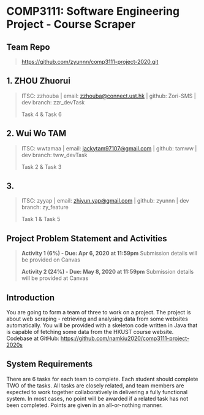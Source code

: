 # COMP3111: Software Engineering Project - Course Scraper
## Team Repo
>https://github.com/zyunnn/comp3111-project-2020.git


## 1. ZHOU Zhuorui
>ITSC: zzhouba | email: zzhouba@connect.ust.hk | github: Zori-SMS | dev branch: zzr_devTask
>
>Task 4 & Task 6

## 2. Wui Wo TAM
>ITSC: wwtamaa | email: jackytam97107@gmail.com | github: tamww | dev branch: tww_devTask
>
>Task 2 & Task 3

## 3. 
>ITSC: zyyap | email: zhiyun.yap@gmail.com | github: zyunnn | dev branch: zy_feature
>
>Task 1 & Task 5


## Project Problem Statement and Activities
> **Activity 1 (6%) - Due: Apr 6, 2020 at 11:59pm** 
> Submission details will be provided on Canvas
>
> **Activity 2 (24%) - Due: May 8, 2020 at 11:59pm**
> Submission details will be provided at Canvas
## Introduction
You are going to form a team of three to work on a project. The project is about web scraping - retrieving and analysing data from some websites automatically. You will be provided with a skeleton code written in Java that is capable of fetching some data from the HKUST course website. 
Codebase at GitHub: https://github.com/namkiu2020/comp3111-project-2020s 
## System Requirements
There are 6 tasks for each team to complete. Each student should complete TWO of the tasks. All tasks are closely related, and team members are expected to work together collaboratively in delivering a fully functional system. In most cases, no point will be awarded if a related task has not been completed. Points are given in an all-or-nothing manner.

